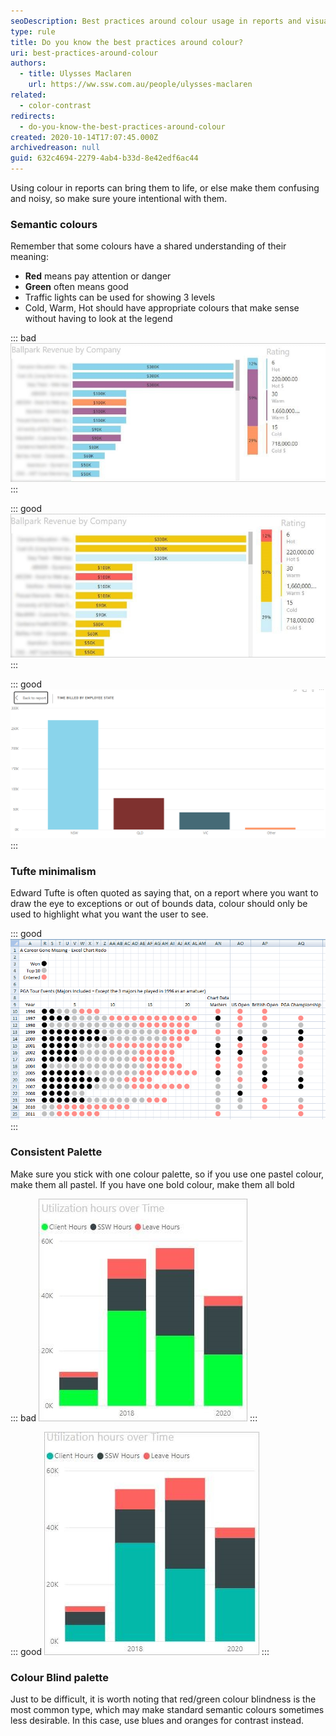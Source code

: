 ```yaml
---
seoDescription: Best practices around colour usage in reports and visualizations, ensuring clarity and effectiveness through semantic colours, minimalism, consistent palette, and consideration for colour blindness.
type: rule
title: Do you know the best practices around colour?
uri: best-practices-around-colour
authors:
  - title: Ulysses Maclaren
    url: https://ww.ssw.com.au/people/ulysses-maclaren
related:
  - color-contrast
redirects:
  - do-you-know-the-best-practices-around-colour
created: 2020-10-14T17:07:45.000Z
archivedreason: null
guid: 632c4694-2279-4ab4-b33d-8e42edf6ac44
---
```


Using colour in reports can bring them to life, or else make them confusing and noisy, so make sure youre intentional with them.

<!--endintro-->

### Semantic colours

Remember that some colours have a shared understanding of their meaning:

- **Red** means pay attention or danger
- **Green** often means good
- Traffic lights can be used for showing 3 levels
- Cold, Warm, Hot should have appropriate colours that make sense without having to look at the legend

::: bad
![Figure: Bad example – Non-semantic colours cause confusion](colours-powerbi-bad.jpg)
:::

::: good
![Figure: Good example – Obvious colours used for Cold, Warm, and Hot](colours-powerbi-good.jpg)
:::

::: good
![Figure: Good example – Using the correct state colours (e.g. In Australia: NSW = light blue, QLD = maroon, VIC = dark blue, etc)](state-colors.png)
:::

### Tufte minimalism

Edward Tufte is often quoted as saying that, on a report where you want to draw the eye to exceptions or out of bounds data, colour should only be used to highlight what you want the user to see.

::: good
![Figure: Good example – The black stands out as everything else looks translucent](tufte-good.png)
:::

### Consistent Palette

Make sure you stick with one colour palette, so if you use one pastel colour, make them all pastel. If you have one bold colour, make them all bold

::: bad
![Figure: Bad example – Inconsistent palette feel like the colours clash](pallete-bad.jpg)
:::

::: good
![Figure: Good example – Consistent colour palette](pallete-good.jpg)
:::

### Colour Blind palette

Just to be difficult, it is worth noting that red/green colour blindness is the most common type, which may make standard semantic colours sometimes less desirable. In this case, use blues and oranges for contrast instead.
